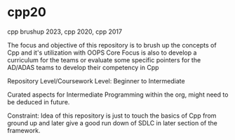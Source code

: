 # cpp20
cpp brushup 2023, cpp 2020, cpp 2017

The focus and objective of this repository is to brush up the concepts of Cpp and it's utilization with OOPS
Core Focus is also to develop a curriculum for the teams or evaluate some specific pointers for the AD/ADAS teams to develop their competency in Cpp

Repository Level/Coursework Level: Beginner to Intermediate

Curated aspects for Intermediate Programming within the org, might need to be deduced in future. 

Constraint:
Idea of this repository is just to touch the basics of Cpp from ground up and later give a good run down of SDLC in later section of the framework. 
